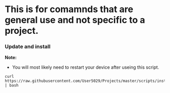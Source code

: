 # This is for comamnds that are general use and not specific to a project.

### Update and install 

**Note:**
- You will most likely need to restart your device after useing this script.
```
curl https://raw.githubusercontent.com/User5029/Projects/master/scripts/install.sh | bash
```

